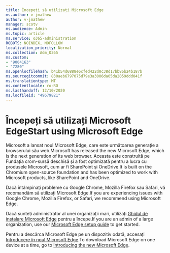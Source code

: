 ```yaml
---
title: Începeți să utilizați Microsoft Edge
ms.author: v-jmathew
author: v-jmathew
manager: scotv
ms.audience: Admin
ms.topic: article
ms.service: o365-administration
ROBOTS: NOINDEX, NOFOLLOW
localization_priority: Normal
ms.collection: Adm_O365
ms.custom:
- "9004163"
- "7280"
ms.openlocfilehash: b41b54d6888e6cfed422d0c38d17bb86b24b187b
ms.sourcegitcommit: 830aeb6797075d79e3a3006da05da2059ddd041f
ms.translationtype: MT
ms.contentlocale: ro-RO
ms.lasthandoff: 12/10/2020
ms.locfileid: "49679821"
---
```

# <a name="start-using-microsoft-edge"></a><span data-ttu-id="afb63-102">Începeți să utilizați Microsoft Edge</span><span class="sxs-lookup"><span data-stu-id="afb63-102">Start using Microsoft Edge</span></span>

<span data-ttu-id="afb63-103">Microsoft a lansat noul Microsoft Edge, care este următoarea generație a browserului său web.</span><span class="sxs-lookup"><span data-stu-id="afb63-103">Microsoft has released the new Microsoft Edge, which is the next generation of its web browser.</span></span> <span data-ttu-id="afb63-104">Aceasta este construită pe Fundația crom-sursă deschisă și a fost optimizată pentru a lucra cu produsele Microsoft, cum ar fi SharePoint și OneDrive.</span><span class="sxs-lookup"><span data-stu-id="afb63-104">It is built on the Chromium open-source foundation and has been optimized to work with Microsoft products, like SharePoint and OneDrive.</span></span>

<span data-ttu-id="afb63-105">Dacă întâmpinați probleme cu Google Chrome, Mozilla Firefox sau Safari, vă recomandăm să utilizați Microsoft Edge.</span><span class="sxs-lookup"><span data-stu-id="afb63-105">If you are experiencing issues with Google Chrome, Mozilla Firefox, or Safari, we recommend using Microsoft Edge.</span></span>

<span data-ttu-id="afb63-106">Dacă sunteți administrator al unei organizații mari, utilizați [Ghidul de instalare Microsoft Edge](https://go.microsoft.com/fwlink/?linkid=2142423) pentru a începe.</span><span class="sxs-lookup"><span data-stu-id="afb63-106">If you are an admin of a large organization, use our [Microsoft Edge setup guide](https://go.microsoft.com/fwlink/?linkid=2142423) to get started.</span></span>

<span data-ttu-id="afb63-107">Pentru a descărca Microsoft Edge pe un dispozitiv odată, accesați [Introducere în noul Microsoft Edge](https://go.microsoft.com/fwlink/?linkid=2141049).</span><span class="sxs-lookup"><span data-stu-id="afb63-107">To download Microsoft Edge on one device at a time, go to [Introducing the new Microsoft Edge](https://go.microsoft.com/fwlink/?linkid=2141049).</span></span>
